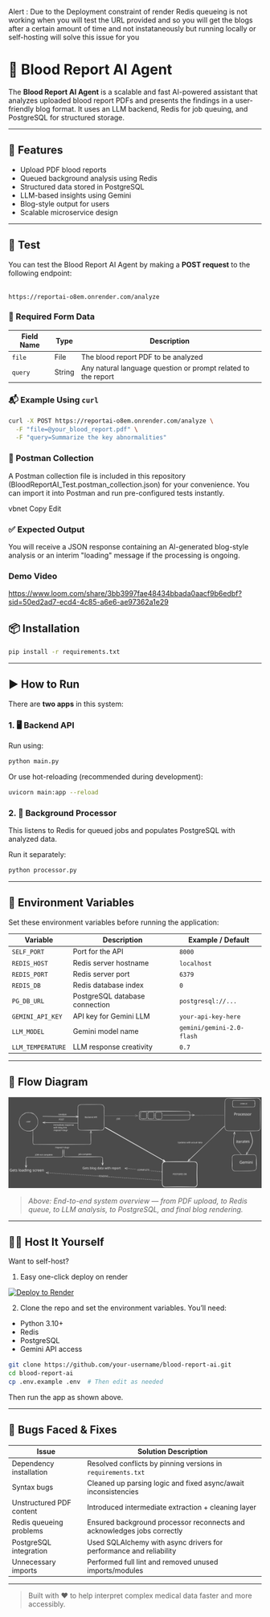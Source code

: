 Alert : Due to the Deployment constraint of render Redis queueing is not working when you will test the URL provided and so you will get the blogs after a certain amount of time and not instataneously but running locally or self-hosting will solve this issue for you

# 🧬 Blood Report AI Agent

The **Blood Report AI Agent** is a scalable and fast AI-powered assistant that analyzes uploaded blood report PDFs and presents the findings in a user-friendly blog format. It uses an LLM backend, Redis for job queuing, and PostgreSQL for structured storage.

---

## 🚀 Features

- Upload PDF blood reports
- Queued background analysis using Redis
- Structured data stored in PostgreSQL
- LLM-based insights using Gemini
- Blog-style output for users
- Scalable microservice design

---

## 🧪 Test

You can test the Blood Report AI Agent by making a **POST request** to the following endpoint:

```

https://reportai-o8em.onrender.com/analyze

````

### 🔧 Required Form Data

| Field Name | Type   | Description                            |
|------------|--------|----------------------------------------|
| `file`     | File   | The blood report PDF to be analyzed    |
| `query`    | String | Any natural language question or prompt related to the report |

### 📬 Example Using `curl`

```bash
curl -X POST https://reportai-o8em.onrender.com/analyze \
  -F "file=@your_blood_report.pdf" \
  -F "query=Summarize the key abnormalities"
````

### 🧪 Postman Collection
A Postman collection file is included in this repository (BloodReportAI_Test.postman_collection.json) for your convenience.
You can import it into Postman and run pre-configured tests instantly.

vbnet
Copy
Edit

### ✅ Expected Output

You will receive a JSON response containing an AI-generated blog-style analysis or an interim "loading" message if the processing is ongoing.

### Demo Video

https://www.loom.com/share/3bb3997fae48434bbada0aacf9b6edbf?sid=50ed2ad7-ecd4-4c85-a6e6-ae97362a1e29

## 📦 Installation

```bash
pip install -r requirements.txt
````

---

## ▶️ How to Run

There are **two apps** in this system:

### 1. 🖥️ Backend API

Run using:

```bash
python main.py
```

Or use hot-reloading (recommended during development):

```bash
uvicorn main:app --reload
```

### 2. 🧠 Background Processor

This listens to Redis for queued jobs and populates PostgreSQL with analyzed data.

Run it separately:

```bash
python processor.py
```

---

## 🔐 Environment Variables

Set these environment variables before running the application:

| Variable          | Description                    | Example / Default         |
| ----------------- | ------------------------------ | ------------------------- |
| `SELF_PORT`       | Port for the API               | `8000`                    |
| `REDIS_HOST`      | Redis server hostname          | `localhost`               |
| `REDIS_PORT`      | Redis server port              | `6379`                    |
| `REDIS_DB`        | Redis database index           | `0`                       |
| `PG_DB_URL`       | PostgreSQL database connection | `postgresql://...`        |
| `GEMINI_API_KEY`  | API key for Gemini LLM         | `your-api-key-here`       |
| `LLM_MODEL`       | Gemini model name              | `gemini/gemini-2.0-flash` |
| `LLM_TEMPERATURE` | LLM response creativity        | `0.7`                     |

---

## 🧭 Flow Diagram

![Blood Report AI Flow](./BloodReportFlowDesign.svg)

> *Above: End-to-end system overview — from PDF upload, to Redis queue, to LLM analysis, to PostgreSQL, and final blog rendering.*

---

## 🧑‍💻 Host It Yourself

Want to self-host?
 
1. Easy one-click deploy on render
   
[![Deploy to Render](https://render.com/images/deploy-to-render-button.svg)](https://render.com/deploy?repo=https://github.com/captain0jay/ReportAI)

2. Clone the repo and set the environment variables. You’ll need:

* Python 3.10+
* Redis
* PostgreSQL
* Gemini API access

```bash
git clone https://github.com/your-username/blood-report-ai.git
cd blood-report-ai
cp .env.example .env  # Then edit as needed
```

Then run the app as shown above.

---

## 🐞 Bugs Faced & Fixes

| Issue                    | Solution Description                                                    |
| ------------------------ | ----------------------------------------------------------------------- |
| Dependency installation  | Resolved conflicts by pinning versions in `requirements.txt`            |
| Syntax bugs              | Cleaned up parsing logic and fixed async/await inconsistencies          |
| Unstructured PDF content | Introduced intermediate extraction + cleaning layer                     |
| Redis queueing problems  | Ensured background processor reconnects and acknowledges jobs correctly |
| PostgreSQL integration   | Used SQLAlchemy with async drivers for performance and reliability      |
| Unnecessary imports      | Performed full lint and removed unused imports/modules                  |

---

> Built with ❤️ to help interpret complex medical data faster and more accessibly.

